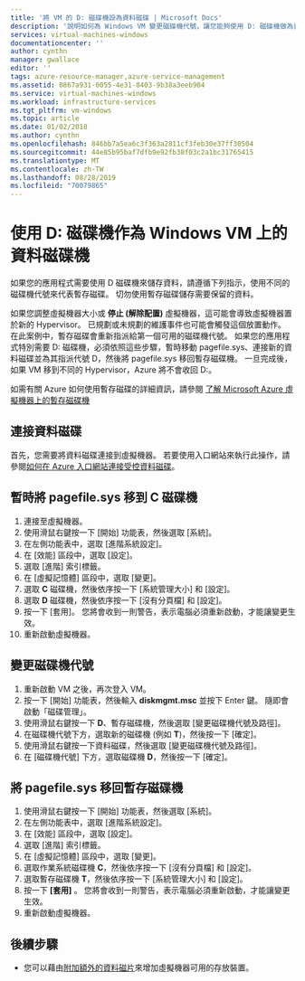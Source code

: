 ```yaml
---
title: '將 VM 的 D: 磁碟機設為資料磁碟 | Microsoft Docs'
description: '說明如何為 Windows VM 變更磁碟機代號，讓您能夠使用 D: 磁碟機做為資料磁碟機。'
services: virtual-machines-windows
documentationcenter: ''
author: cynthn
manager: gwallace
editor: ''
tags: azure-resource-manager,azure-service-management
ms.assetid: 0867a931-0055-4e31-8403-9b38a3eeb904
ms.service: virtual-machines-windows
ms.workload: infrastructure-services
ms.tgt_pltfrm: vm-windows
ms.topic: article
ms.date: 01/02/2018
ms.author: cynthn
ms.openlocfilehash: 846bb7a5ea6c3f363a2811cf3feb30e37ff30504
ms.sourcegitcommit: 44e85b95baf7dfb9e92fb38f03c2a1bc31765415
ms.translationtype: MT
ms.contentlocale: zh-TW
ms.lasthandoff: 08/28/2019
ms.locfileid: "70079865"
---
```

# <a name="use-the-d-drive-as-a-data-drive-on-a-windows-vm"></a>使用 D: 磁碟機作為 Windows VM 上的資料磁碟機
如果您的應用程式需要使用 D 磁碟機來儲存資料，請遵循下列指示，使用不同的磁碟機代號來代表暫存磁碟。 切勿使用暫存磁碟儲存需要保留的資料。

如果您調整虛擬機器大小或 **停止 (解除配置)** 虛擬機器，這可能會導致虛擬機器置於新的 Hypervisor。 已規劃或未規劃的維護事件也可能會觸發這個放置動作。 在此案例中，暫存磁碟會重新指派給第一個可用的磁碟機代號。 如果您的應用程式特別需要 D: 磁碟機，必須依照這些步驟，暫時移動 pagefile.sys、連接新的資料磁碟並為其指派代號 D，然後將 pagefile.sys 移回暫存磁碟機。 一旦完成後，如果 VM 移到不同的 Hypervisor，Azure 將不會收回 D:。

如需有關 Azure 如何使用暫存磁碟的詳細資訊，請參閱 [了解 Microsoft Azure 虛擬機器上的暫存磁碟機](https://blogs.msdn.microsoft.com/mast/2013/12/06/understanding-the-temporary-drive-on-windows-azure-virtual-machines/)

## <a name="attach-the-data-disk"></a>連接資料磁碟
首先，您需要將資料磁碟連接到虛擬機器。 若要使用入口網站來執行此操作，請參閱[如何在 Azure 入口網站連接受控資料磁碟](attach-managed-disk-portal.md)。

## <a name="temporarily-move-pagefilesys-to-c-drive"></a>暫時將 pagefile.sys 移到 C 磁碟機
1. 連接至虛擬機器。 
2. 使用滑鼠右鍵按一下 [開始] 功能表，然後選取 [系統]。
3. 在左側功能表中，選取 [進階系統設定]。
4. 在 [效能] 區段中，選取 [設定]。
5. 選取 [進階] 索引標籤。
6. 在 [虛擬記憶體] 區段中，選取 [變更]。
7. 選取 **C** 磁碟機，然後依序按一下 [系統管理大小] 和 [設定]。
8. 選取 **D** 磁碟機，然後依序按一下 [沒有分頁檔] 和 [設定]。
9. 按一下 [套用]。 您將會收到一則警告，表示電腦必須重新啟動，才能讓變更生效。
10. 重新啟動虛擬機器。

## <a name="change-the-drive-letters"></a>變更磁碟機代號
1. 重新啟動 VM 之後，再次登入 VM。
2. 按一下 [開始] 功能表，然後輸入 **diskmgmt.msc** 並按下 Enter 鍵。 隨即會啟動「磁碟管理」。
3. 使用滑鼠右鍵按一下 **D**、暫存磁碟機，然後選取 [變更磁碟機代號及路徑]。
4. 在磁碟機代號下方，選取新的磁碟機 (例如 **T**)，然後按一下 [確定]。 
5. 使用滑鼠右鍵按一下資料磁碟，然後選取 [變更磁碟機代號及路徑]。
6. 在 [磁碟機代號] 下方，選取磁碟機 **D**，然後按一下 [確定]。 

## <a name="move-pagefilesys-back-to-the-temporary-storage-drive"></a>將 pagefile.sys 移回暫存磁碟機
1. 使用滑鼠右鍵按一下 [開始] 功能表，然後選取 [系統]。
2. 在左側功能表中，選取 [進階系統設定]。
3. 在 [效能] 區段中，選取 [設定]。
4. 選取 [進階] 索引標籤。
5. 在 [虛擬記憶體] 區段中，選取 [變更]。
6. 選取作業系統磁碟機 **C**，然後依序按一下 [沒有分頁檔] 和 [設定]。
7. 選取暫存磁碟機 **T**，然後依序按一下 [系統管理大小] 和 [設定]。
8. 按一下 **[套用]** 。 您將會收到一則警告，表示電腦必須重新啟動，才能讓變更生效。
9. 重新啟動虛擬機器。

## <a name="next-steps"></a>後續步驟
* 您可以藉由[附加額外的資料磁片](attach-managed-disk-portal.md)來增加虛擬機器可用的存放裝置。

